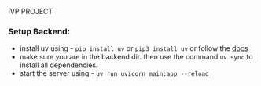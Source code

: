 IVP PROJECT
### Setup Backend:
- install uv using - `pip install uv` or `pip3 install uv` or follow the [docs](https://docs.astral.sh/uv/getting-started/installation/)
- make sure you are in the backend dir. then use the command `uv sync` to install all dependencies.
- start the server using - `uv run uvicorn main:app --reload`
